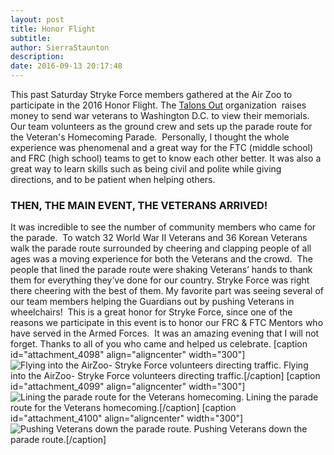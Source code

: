 ```yaml
---
layout: post
title: Honor Flight
subtitle:
author: SierraStaunton
description:
date: 2016-09-13 20:17:48
---
```


This past Saturday Stryke Force members gathered at the Air Zoo to participate in the 2016 Honor Flight. The [Talons Out](http://talonsouthonorflight.org/) organization  raises money to send war veterans to Washington D.C. to view their memorials. Our team volunteers as the ground crew and sets up the parade route for the Veteran's Homecoming Parade.  Personally, I thought the whole experience was phenomenal and a great way for the FTC (middle school) and FRC (high school) teams to get to know each other better. It was also a great way to learn skills such as being civil and polite while giving directions, and to be patient when helping others.

### **THEN, THE MAIN EVENT, THE VETERANS ARRIVED!**

It was incredible to see the number of community members who came for the parade.  To watch 32 World War II Veterans and 36 Korean Veterans walk the parade route surrounded by cheering and clapping people of all ages was a moving experience for both the Veterans and the crowd.  The people that lined the parade route were shaking Veterans’ hands to thank them for everything they’ve done for our country. Stryke Force was right there cheering with the best of them. My favorite part was seeing several of our team members helping the Guardians out by pushing Veterans in wheelchairs!  This is a great honor for Stryke Force, since one of the reasons we participate in this event is to honor our FRC & FTC Mentors who have served in the Armed Forces.  It was an amazing evening that I will not forget. Thanks to all of you who came and helped us celebrate. [caption id="attachment_4098" align="aligncenter" width="300"]![Flying into the AirZoo- Stryke Force volunteers directing traffic.](/wp-content/uploads/2016/09/IMG_0198-300x225.jpg) Flying into the AirZoo- Stryke Force volunteers directing traffic.[/caption] [caption id="attachment_4099" align="aligncenter" width="300"]![Lining the parade route for the Veterans homecoming.](http://strykeforce.org/wp-content/uploads/2016/09/P1080688-300x225.jpg) Lining the parade route for the Veterans homecoming.[/caption] [caption id="attachment_4100" align="aligncenter" width="300"]![Pushing Veterans down the parade route.](http://strykeforce.org/wp-content/uploads/2016/09/P1080718-300x225.jpg) Pushing Veterans down the parade route.[/caption]
